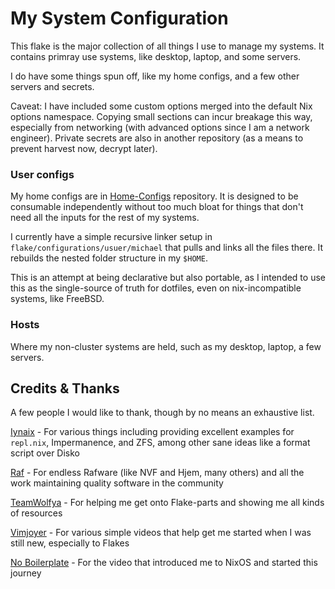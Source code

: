 # My System Configuration

This flake is the major collection of all things I use to manage my systems. It contains primray use systems, like desktop, laptop, and some servers.

I do have some things spun off, like my home configs, and a few other servers and secrets.

Caveat: I have included some custom options merged into the default Nix options namespace. Copying small sections can incur breakage this way, especially from networking (with advanced options since I am a network engineer). Private secrets are also in another repository (as a means to prevent harvest now, decrypt later).

### User configs

My home configs are in [Home-Configs](https://github.com/Michael-C-Buckley/home-config) repository. It is designed to be consumable independently without too much bloat for things that don't need all the inputs for the rest of my systems.

I currently have a simple recursive linker setup in `flake/configurations/usuer/michael` that pulls and links all the files there. It rebuilds the nested folder structure in my `$HOME`.

This is an attempt at being declarative but also portable, as I intended to use this as the single-source of truth for dotfiles, even on nix-incompatible systems, like FreeBSD.

### Hosts

Where my non-cluster systems are held, such as my desktop, laptop, a few servers.

## Credits & Thanks

A few people I would like to thank, though by no means an exhaustive list.

[Iynaix](https://github.com/iynaix/) - For various things including providing excellent examples for `repl.nix`, Impermanence, and ZFS, among other sane ideas like a format script over Disko

[Raf](https://github.com/notashelf/) - For endless Rafware (like NVF and Hjem, many others) and all the work maintaining quality software in the community

[TeamWolfya](https://github.com/teamwolfyta) - For helping me get onto Flake-parts and showing me all kinds of resources

[Vimjoyer](https://www.youtube.com/@vimjoyer) - For various simple videos that help get me started when I was still new, especially to Flakes

[No Boilerplate](https://www.youtube.com/watch?v=CwfKlX3rA6E) - For the video that introduced me to NixOS and started this journey
